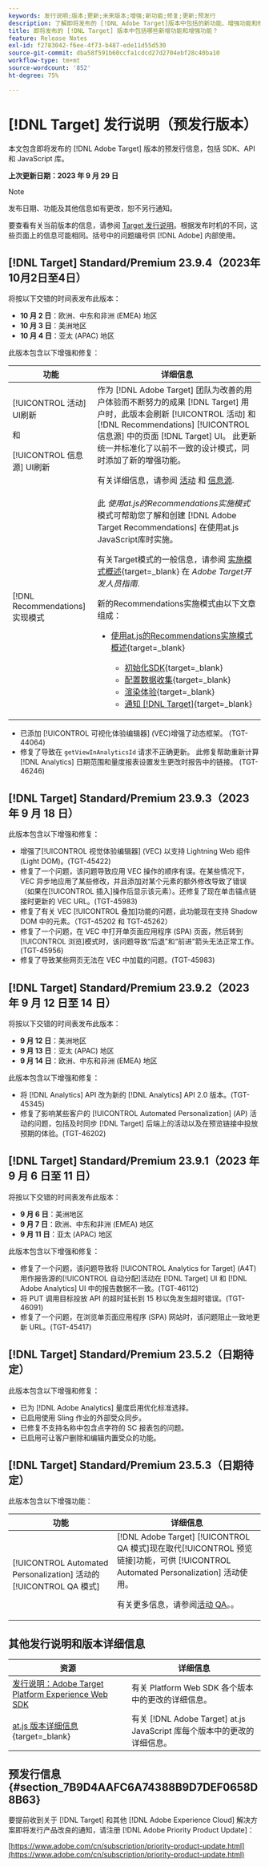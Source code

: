 ```yaml
---
keywords: 发行说明;版本;更新;未来版本;增强;新功能;修复;更新;预发行
description: 了解即将发布的 [!DNL Adobe Target]版本中包括的新功能、增强功能和修复，包括 SDK、API 和 JavaScript 库。
title: 即将发布的 [!DNL Target] 版本中包括哪些新增功能和增强功能？
feature: Release Notes
exl-id: f2783042-f6ee-4f73-b487-ede11d55d530
source-git-commit: dba58f591b60ccfa1cdcd27d2704ebf28c40ba10
workflow-type: tm+mt
source-wordcount: '852'
ht-degree: 75%

---
```


# [!DNL Target] 发行说明（预发行版本）

本文包含即将发布的 [!DNL Adobe Target] 版本的预发行信息，包括 SDK、API 和 JavaScript 库。

**上次更新日期：2023 年 9 月 29 日**

>[!NOTE]
>
>发布日期、功能及其他信息如有更改，恕不另行通知。
>
>要查看有关当前版本的信息，请参阅 [Target 发行说明](release-notes.md)。根据发布时机的不同，这些页面上的信息可能相同。括号中的问题编号供 [!DNL Adobe] 内部使用。

## [!DNL Target] Standard/Premium 23.9.4（2023年10月2日至4日）

将按以下交错的时间表发布此版本：

* **10 月 2 日**：欧洲、中东和非洲 (EMEA) 地区
* **10 月 3 日**：美洲地区
* **10 月 4 日**：亚太 (APAC) 地区

此版本包含以下增强和修复：

| 功能 | 详细信息 |
| --- | --- |
| [!UICONTROL 活动] UI刷新<P>和<P>[!UICONTROL 信息源] UI刷新 | 作为 [!DNL Adobe Target] 团队为改善的用户体验而不断努力的成果 [!DNL Target] 用户时，此版本会刷新 [!UICONTROL 活动] 和 [!DNL Recommendations] [!UICONTROL 信息源] 中的页面 [!DNL Target] UI。 此更新统一并标准化了以前不一致的设计模式，同时添加了新的增强功能。<P>有关详细信息，请参阅 [活动](/help/main/c-activities/activities.md) 和 [信息源](/help/main/c-recommendations/c-products/feeds.md). |
| [!DNL Recommendations] 实现模式 | 此 *使用at.js的Recommendations实施模式* 模式可帮助您了解和创建 [!DNL Adobe Target Recommendations] 在使用at.js JavaScript库时实施。<P>有关Target模式的一般信息，请参阅 [实施模式概述](https://experienceleague.adobe.com/docs/target-dev/developer/implementation-patterns/pattern-overview.html){target=_blank} 在 *Adobe Target开发人员指南*.<P>新的Recommendations实施模式由以下文章组成：<ul><li>[使用at.js的Recommendations实施模式概述](https://experienceleague.adobe.com/docs/target-dev/developer/implementation-patterns/atjs/recs-implementation-pattern-atjs.html){target=_blank}</li><ul><li>[初始化SDK](https://experienceleague.adobe.com/docs/target-dev/developer/implementation-patterns/atjs/initialize-sdk.html){target=_blank}</li><li>[配置数据收集](https://experienceleague.adobe.com/docs/target-dev/developer/implementation-patterns/atjs/data-collection.html){target=_blank}</li><li>[渲染体验](https://experienceleague.adobe.com/docs/target-dev/developer/implementation-patterns/atjs/render-experiences.html?lang=en){target=_blank}</li><li>[通知 [!DNL Target]](https://experienceleague.adobe.com/docs/target-dev/developer/implementation-patterns/atjs/notify-target.html?lang=en){target=_blank}</li></ul></ul> |

* 已添加 [!UICONTROL 可视化体验编辑器] (VEC)增强了动态框架。 (TGT-44064)
* 修复了导致在 `getViewInAnalyticsId` 请求不正确更新。 此修复帮助重新计算 [!DNL Analytics] 日期范围和量度报表设置发生更改时报告中的链接。 (TGT-46246)

## [!DNL Target] Standard/Premium 23.9.3（2023 年 9 月 18 日）

此版本包含以下增强和修复：

* 增强了[!UICONTROL 视觉体验编辑器] (VEC) 以支持 Lightning Web 组件 (Light DOM)。(TGT-45422)
* 修复了一个问题，该问题导致应用 VEC 操作的顺序有误。在某些情况下，VEC 异步地应用了某些修改，并且添加对某个元素的额外修改导致了错误（如果在[!UICONTROL 插入]操作后显示该元素）。还修复了现在单击锚点链接时更新的 VEC URL。(TGT-45983)
* 修复了有关 VEC [!UICONTROL 叠加]功能的问题，此功能现在支持 Shadow DOM 中的元素。（TGT-45202 和 TGT-45262）
* 修复了一个问题，在 VEC 中打开单页面应用程序 (SPA) 页面，然后转到[!UICONTROL 浏览]模式时，该问题导致“后退”和“前进”箭头无法正常工作。(TGT-45956)
* 修复了导致某些网页无法在 VEC 中加载的问题。(TGT-45983)

## [!DNL Target] Standard/Premium 23.9.2（2023 年 9 月 12 日至 14 日）

将按以下交错的时间表发布此版本：

* **9 月 12 日**：美洲地区
* **9 月 13 日**：亚太 (APAC) 地区
* **9 月 14 日**：欧洲、中东和非洲 (EMEA) 地区

此版本包含以下增强和修复：

* 将 [!DNL Analytics] API 改为新的 [!DNL Analytics] API 2.0 版本。(TGT-45345)
* 修复了影响某些客户的 [!UICONTROL Automated Personalization] (AP) 活动的问题，包括及时同步 [!DNL Target] 后端上的活动以及在预览链接中投放预期的体验。(TGT-46202)

## [!DNL Target] Standard/Premium 23.9.1（2023 年 9 月 6 日至 11 日）

将按以下交错的时间表发布此版本：

* **9 月 6 日**：美洲地区
* **9 月 7 日**：欧洲、中东和非洲 (EMEA) 地区
* **9 月 11 日**：亚太 (APAC) 地区

此版本包含以下增强和修复：

* 修复了一个问题，该问题导致将 [!UICONTROL Analytics for Target] (A4T) 用作报告源的[!UICONTROL 自动分配]活动在 [!DNL Target] UI 和 [!DNL Adobe Analytics] UI 中的报告数据不一致。(TGT-46112)
* 将 PUT 调用目标投放 API 的超时延长到 15 秒以免发生超时错误。(TGT-46091)
* 修复了一个问题，在浏览单页面应用程序 (SPA) 网站时，该问题阻止一致地更新 URL。(TGT-45417)

## [!DNL Target] Standard/Premium 23.5.2（日期待定）

此版本包含以下增强和修复：

* 已为 [!DNL Adobe Analytics] 量度启用优化标准选择。
* 已启用使用 Sling 作业的外部受众同步。
* 已修复不支持名称中包含点字符的 SC 报表包的问题。
* 已启用可让客户删除和编辑内置受众的功能。

## [!DNL Target] Standard/Premium 23.5.3（日期待定）

此版本包含以下增强功能：

| 功能 | 详细信息 |
|--- |--- |
| [!UICONTROL Automated Personalization] 活动的 [!UICONTROL QA 模式] | [!DNL Adobe Target] [!UICONTROL QA 模式]现在取代[!UICONTROL 预览链接]功能，可供 [!UICONTROL Automated Personalization] 活动使用。<P>有关更多信息，请参阅[活动 QA](/help/main/c-activities/c-activity-qa/activity-qa.md)。。 |

## 其他发行说明和版本详细信息

| 资源 | 详细信息 |
|--- |--- |
| [发行说明：Adobe Target Platform Experience Web SDK](https://experienceleague.adobe.com/docs/experience-platform/edge/release-notes.html?lang=zh-Hans) | 有关 Platform Web SDK 各个版本中的更改的详细信息。 |
| [at.js 版本详细信息](https://experienceleague.corp.adobe.com/docs/target-dev/developer/client-side/at-js-implementation/target-atjs-versions.html){target=_blank} | 有关 [!DNL Adobe Target] at.js JavaScript 库每个版本中的更改的详细信息。 |

## 预发行信息 {#section_7B9D4AAFC6A74388B9D7DEF0658D8B63}

要提前收到关于 [!DNL Target] 和其他 [!DNL Adobe Experience Cloud] 解决方案即将发行产品改良的通知，请注册 [!DNL Adobe Priority Product Update]：

[https://www.adobe.com/cn/subscription/priority-product-update.html](https://www.adobe.com/cn/subscription/priority-product-update.html)
